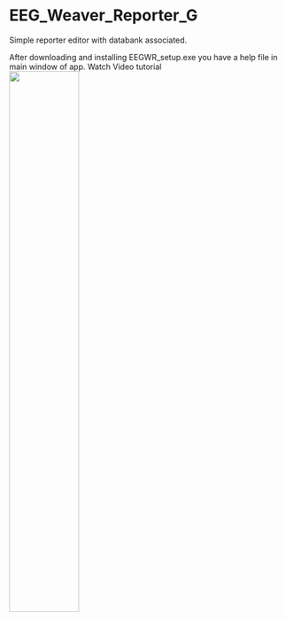 # EEG_Weaver_Reporter_G

 Simple reporter editor with databank associated.
 
After downloading and installing EEGWR_setup.exe you have a help file in main window of app.
Watch Video tutorial
[<img src="https://drive.google.com/file/d/1kYts4SgeM8-RnZAyH7DP2puQHdJXHpMz/view?usp=sharing" width="50%">](https://drive.google.com/file/d/1mPwuf3SmtbnbzyQVa_Mfyd_6_GgGtV-x/view?usp=sharing)
